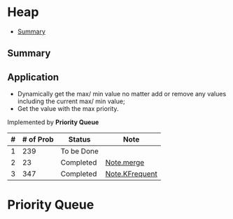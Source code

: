 # Heap
- [Summary](#summary)


## <h2 id = "summary">Summary</h2>

## <h2 id = "application">Application</h2>
- Dynamically get the max/ min value no matter add or remove any values including the current max/ min value;
- Get the value with the max priority.

 Implemented by **Priority Queue**

| #   | # of Prob | Status     | Note                                                                      |
| --- | --------- | ---------- | ------------------------------------------------------------------------- |
| 1   | 239       | To be Done |                                                                           |
| 2   | 23        | Completed  | [Note.merge](https://github.com/rexbean/L/blob/master/Type/note.md#merge) |
| 3   | 347       | Completed  |[Note.KFrequent](https://github.com/rexbean/L/blob/master/Type/note.md#kFrequency) |                                                                           |


# Priority Queue
